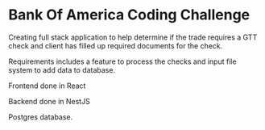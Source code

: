 # Bank Of America Coding Challenge

Creating full stack application to help determine if the trade requires a GTT check and client has filled up required documents for the check.

Requirements includes a feature to process the checks and input file system to add data to database.

Frontend done in React

Backend done in NestJS

Postgres database.
